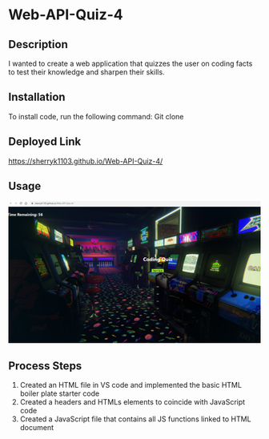 # Web-API-Quiz-4

## Description

I wanted to create a web application that quizzes the user on coding facts to test their knowledge and sharpen their skills.

## Installation

To install code, run the following command:
Git clone <paste SSH key>

## Deployed Link

https://sherryk1103.github.io/Web-API-Quiz-4/

## Usage

![WEB-API-SCREENSHOT2](./assets/IMG/WEB-API-SCREENSHOT2.png)

## Process Steps

1. Created an HTML file in VS code and implemented the basic HTML boiler plate starter code
2. Created a headers and HTMLs elements to coincide with JavaScript code
3. Created a JavaScript file that contains all JS functions linked to HTML document
